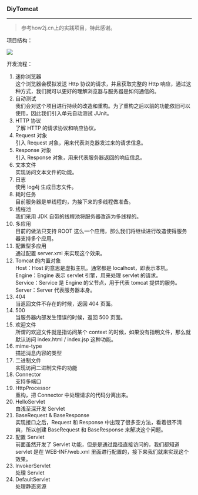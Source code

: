 ### DiyTomcat
---
> 参考how2j.cn上的实践项目，特此感谢。

项目结构：

![](https://s1.ax1x.com/2020/09/23/wjVtJA.png)

开发流程：
1. 迷你浏览器<br/>
这个浏览器会模拟发送 Http 协议的请求，并且获取完整的 Http 响应，通过这种方式，我们就可以更好的理解浏览器与服务器是如何通信的。
2. 自动测试<br/>
我们会对这个项目进行持续的改造和重构。为了重构之后以前的功能依旧可以使用，因此我们引入单元自动测试 JUnit。
3. HTTP 协议<br/>
了解 HTTP 的请求协议和响应协议。
4. Request 对象<br/>
引入 Request 对象，用来代表浏览器发过来的请求信息。
5. Response 对象<br/>
引入 Response 对象，用来代表服务器返回的响应信息。
6. 文本文件<br/>
实现访问文本文件的功能。
7. 日志<br/>
使用 log4j 生成日志文件。
8. 耗时任务<br/>
目前服务器是单线程的，为接下来的多线程做准备。
9. 线程池<br/>
我们采用 JDK 自带的线程池将服务器改造为多线程的。
10. 多应用<br/>
目前的做法只支持 ROOT 这么一个应用，那么我们将继续进行改造使得服务器支持多个应用。
11. 配置型多应用<br/>
通过配置 server.xml 来实现这个效果。
12. Tomcat 的内置对象<br/>
Host：Host 的意思是虚拟主机。通常都是 localhost，即表示本机。<br/>
Engine：Engine 表示 servlet 引擎，用来处理 servlet 的请求。<br/>
Service：Service 是 Engine 的父节点，用于代表 tomcat 提供的服务。<br/>
Server：Server 代表服务器本身。
13. 404<br/>
当返回文件不存在的时候，返回 404 页面。
14. 500<br/>
当服务器内部发生错误的时候，返回 500 页面。
15. 欢迎文件<br/>
所谓的欢迎文件就是指访问某个 context 的时候，如果没有指明文件，那么就默认访问 index.html / index.jsp 这种功能。
16. mime-type<br/>
描述消息内容的类型
17. 二进制文件<br/>
实现访问二进制文件的功能
18. Connector<br/>
支持多端口
19. HttpProcessor<br/>
重构，把 Connector 中处理请求的代码分离出来。
20. HelloServlet<br/>
由浅至深开发 Servlet
21. BaseRequest & BaseResponse<br/>
实现接口之后，Request 和 Response 中出现了很多空方法，看着很不清爽，所以创建 BaseRequest 和 BaseResponse 来解决这个问题。
22. 配置 Servlet<br/>
前面虽然开发了 Servlet 功能，但是是通过路径直接访问的，我们都知道 servlet 是在 WEB-INF/web.xml 里面进行配置的，接下来我们就来实现这个效果。
23. InvokerServlet<br/>
处理 Servlet
24. DefaultServlet<br/>
处理静态资源